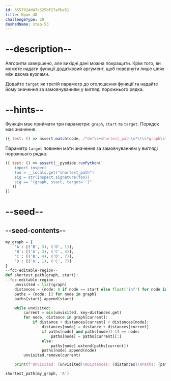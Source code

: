 ```yaml
---
id: 6557924d47c325bf27afbe51
title: Крок 48
challengeType: 20
dashedName: step-53
---
```


# --description--

Алгоритм завершено, але вихідні дані можна покращити. Крім того, ви можете надати функції додатковий аргумент, щоб повернути лише шлях між двома вузлами.

Додайте `target` як третій параметр до оголошення функції та надайте йому значення за замовчуванням у вигляді порожнього рядка.

# --hints--

Функція має приймати три параметри: `graph`, `start` та `target`. Порядок має значення.

```js
({ test: () => assert.match(code, /^def\s+shortest_path\s*\(\s*graph\s*,\s*start\s*,\s*target\s*=?\s*.*\s*\)\s*:/m) })
```

Параметр `target` повинен мати значення за замовчуванням у вигляді порожнього рядка.

```js
({ test: () => assert(__pyodide.runPython(`
    import inspect
    foo = __locals.get("shortest_path")
    sig = str(inspect.signature(foo))
    sig == "(graph, start, target='')"
  `))
})
```

# --seed--

## --seed-contents--

```py
my_graph = {
    'A': [('B', 3), ('D', 1)],
    'B': [('A', 3), ('C', 4)],
    'C': [('B', 4), ('D', 7)],
    'D': [('A', 1), ('C', 7)]
}
--fcc-editable-region--
def shortest_path(graph, start):
--fcc-editable-region--
    unvisited = list(graph)
    distances = {node: 0 if node == start else float('inf') for node in graph}
    paths = {node: [] for node in graph}
    paths[start].append(start)

    while unvisited:
        current = min(unvisited, key=distances.get)
        for node, distance in graph[current]:
            if distance + distances[current] < distances[node]:
                distances[node] = distance + distances[current]
                if paths[node] and paths[node][-1] == node:
                    paths[node] = paths[current][:]
                else:
                    paths[node].extend(paths[current])
                paths[node].append(node)
        unvisited.remove(current)

    print(f'Unvisited: {unvisited}\nDistances: {distances}\nPaths: {paths}')

shortest_path(my_graph, 'A')

```
